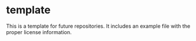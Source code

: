 # template
This is a template for future repositories.  It includes an example file with the proper license information.
